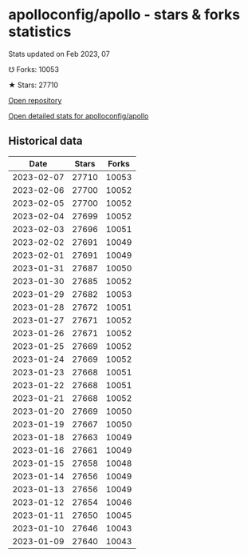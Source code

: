 # apolloconfig/apollo - stars & forks statistics

Stats updated on Feb 2023, 07

☋ Forks: 10053

★ Stars: 27710

[Open repository](https://github.com/apolloconfig/apollo)

[Open detailed stats for apolloconfig/apollo](https://reviewgithub.com/rep/apolloconfig/apollo)

## Historical data
| Date | Stars | Forks |
|------|-------|-------|
| 2023-02-07 | 27710 | 10053 | 
| 2023-02-06 | 27700 | 10052 | 
| 2023-02-05 | 27700 | 10052 | 
| 2023-02-04 | 27699 | 10052 | 
| 2023-02-03 | 27696 | 10051 | 
| 2023-02-02 | 27691 | 10049 | 
| 2023-02-01 | 27691 | 10049 | 
| 2023-01-31 | 27687 | 10050 | 
| 2023-01-30 | 27685 | 10052 | 
| 2023-01-29 | 27682 | 10053 | 
| 2023-01-28 | 27672 | 10051 | 
| 2023-01-27 | 27671 | 10052 | 
| 2023-01-26 | 27671 | 10052 | 
| 2023-01-25 | 27669 | 10052 | 
| 2023-01-24 | 27669 | 10052 | 
| 2023-01-23 | 27668 | 10051 | 
| 2023-01-22 | 27668 | 10051 | 
| 2023-01-21 | 27668 | 10052 | 
| 2023-01-20 | 27669 | 10050 | 
| 2023-01-19 | 27667 | 10050 | 
| 2023-01-18 | 27663 | 10049 | 
| 2023-01-16 | 27661 | 10049 | 
| 2023-01-15 | 27658 | 10048 | 
| 2023-01-14 | 27656 | 10049 | 
| 2023-01-13 | 27656 | 10049 | 
| 2023-01-12 | 27654 | 10046 | 
| 2023-01-11 | 27650 | 10045 | 
| 2023-01-10 | 27646 | 10043 | 
| 2023-01-09 | 27640 | 10043 | 

